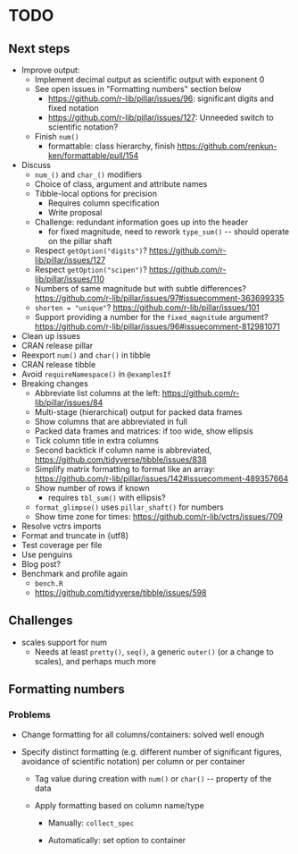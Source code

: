 # TODO

## Next steps

- Improve output:
    - Implement decimal output as scientific output with exponent 0
    - See open issues in "Formatting numbers" section below
        - <https://github.com/r-lib/pillar/issues/96>: significant digits and fixed notation
        - <https://github.com/r-lib/pillar/issues/127>: Unneeded switch to scientific notation?
    - Finish `num()`
        - formattable: class hierarchy, finish <https://github.com/renkun-ken/formattable/pull/154>
- Discuss
    - `num_()` and `char_()` modifiers
    - Choice of class, argument and attribute names
    - Tibble-local options for precision
        - Requires column specification
        - Write proposal
    - Challenge: redundant information goes up into the header
        - for fixed magnitude, need to rework `type_sum()` -- should operate on the pillar shaft
    - Respect `getOption("digits")`? <https://github.com/r-lib/pillar/issues/127>
    - Respect `getOption("scipen")`? <https://github.com/r-lib/pillar/issues/110>
    - Numbers of same magnitude but with subtle differences? <https://github.com/r-lib/pillar/issues/97#issuecomment-363699335>
    - `shorten = "unique"`? <https://github.com/r-lib/pillar/issues/101>
    - Support providing a number for the `fixed_magnitude` argument? <https://github.com/r-lib/pillar/issues/96#issuecomment-812981071>
- Clean up issues
- CRAN release pillar
- Reexport `num()` and `char()` in tibble
- CRAN release tibble
- Avoid `requireNamespace()` in `@examplesIf`
- Breaking changes
    - Abbreviate list columns at the left: <https://github.com/r-lib/pillar/issues/84>
    - Multi-stage (hierarchical) output for packed data frames
    - Show columns that are abbreviated in full
    - Packed data frames and matrices: if too wide, show ellipsis
    - Tick column title in extra columns
    - Second backtick if column name is abbreviated, <https://github.com/tidyverse/tibble/issues/838>
    - Simplify matrix formatting to format like an array: <https://github.com/r-lib/pillar/issues/142#issuecomment-489357664>
    - Show number of rows if known
        - requires `tbl_sum()` with ellipsis?
    - `format_glimpse()` uses `pillar_shaft()` for numbers
    - Show time zone for times: <https://github.com/r-lib/vctrs/issues/709>
- Resolve vctrs imports
- Format and truncate in {utf8}
- Test coverage per file
- Use penguins
- Blog post?
- Benchmark and profile again
    - `bench.R`
    - <https://github.com/tidyverse/tibble/issues/598>

## Challenges

- scales support for num
    - Needs at least `pretty()`, `seq()`, a generic `outer()` (or a change to scales), and perhaps much more


## Formatting numbers

### Problems

- Change formatting for all columns/containers: solved well enough

- Specify distinct formatting (e.g. different number of significant figures, avoidance of scientific notation) per column or per container

    - Tag value during creation with `num()` or `char()` -- property of the data

    - Apply formatting based on column name/type

        - Manually: `collect_spec`

        - Automatically: set option to container
